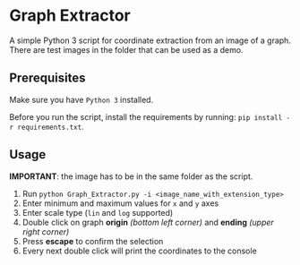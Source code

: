 # Graph Extractor

A simple Python 3 script for coordinate extraction from an image of a graph.
There are test images in the folder that can be used as a demo.

## Prerequisites

Make sure you have `Python 3` installed.

Before you run the script, install the requirements by running:
```pip install -r requirements.txt```.

## Usage

**IMPORTANT**: the image has to be in the same folder as the script.

1) Run `python Graph_Extractor.py -i <image_name_with_extension_type>`
2) Enter minimum and maximum values for `x` and `y` axes
3) Enter scale type (`lin` and `log` supported)
4) Double click on graph **origin** *(bottom left corner)* and **ending** *(upper right corner)*
5) Press **escape** to confirm the selection
6) Every next double click will print the coordinates to the console
